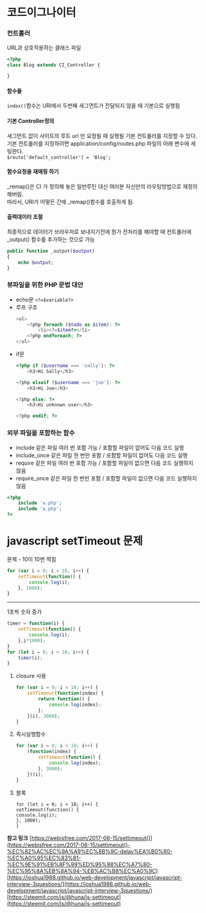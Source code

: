 # 코드이그나이터

### 컨트롤러

URL과 상호작용하는 클래스 파일
```php
<?php
class Blog extends CI_Controller {

}
```

#### 함수들

`index()`함수는 URI에서 두번째 새그먼트가 전달되지 않을 때 기본으로 실행됨

#### 기본 Controller정의

새그먼트 없이 사이트의 루트 url 만 요청될 때 실행될 기본 컨트롤러를 지정할 수 있다.  
기본 컨트롤러를 지정하려면 application/config/routes.php 파일의 아래 변수에 세팅한다.  
`$route['default_controller'] = 'Blog';`

#### 함수요청을 재매핑 하기

_remap()은 CI 가 정의해 놓은 일반루틴 대신 여러분 자신만의 라우팅방법으로 재정의 해버림.  
따라서, URI가 어떻든 간에 _remap()함수를 호출하게 됨.  

#### 출력데이터 조절

최종적으로 데이터가 브라우저로 보내지기전에 뭔가 전처리를 해야할 때 컨트롤러에 _output() 함수를 추가하는 것으로 가능  
```php
public function _output($output)
{
    echo $output;
}
```

### 뷰파일을 위한 PHP 문법 대안

- echo문 
    `<?=$variable?>`
- 루프 구조
    ```php
    <ul>
        <?php foreach ($todo as $item): ?>
            <li><?=$item?></li>
        <?php endforeach; ?>
    </ul>
    ```
- if문
    ```php
    <?php if ($username === 'sally'): ?>
        <h3>Hi Sally</h3>

    <?php elseif ($username === 'joe'): ?>
        <h3>Hi Joe</h3>

    <?php else: ?>
        <h3>Hi unknown user</h3>

    <?php endif; ?>
    ```

### 외부 파일을 포함하는 함수

- include
    같은 파일 여러 번 포함 가능 / 포함할 파일이 없어도 다음 코드 실행
- include_once
    같은 파일 한 번만 포함 / 포함할 파일이 없어도 다음 코드 실행
- require
    같은 파일 여러 번 포함 가능 / 포함할 파일이 없으면 다음 코드 실행하지 않음
- require_once
    같은 파일 한 번만 포함 / 포함할 파일이 없으면 다음 코드 실행하지 않음

```php
<?php
    include 'a.php';
    include 'a.php';
?>
```


# javascript setTimeout 문제

문제 - 10이 10번 찍힘
```javascript
for (var i = 0; i < 10; i++) {
	setTimeout(function() {
		console.log(i);
	}, 1000);
}
```

---

1초씩 숫자 증가

```javascript
timer = function(i) {
    setTimeout(function() {
        console.log(i);
    },i*1000);
}
for (let i = 0; i < 10; i++) {
    timer(i);
}
```

1. closure 사용
    ```javascript
    for (var i = 0; i < 10; i++) {
        setTimeout(function(index) {
            return function() {
                console.log(index);
            };
        }(i), 3000);
    }
    ```
2. 즉시실행함수
    ```javascript
    for (var i = 0; i < 10; i++) {
        (function(index) {
            setTimeout(function() {
                console.log(index);
            }, 3000);
        })(i);
    }
    ```
3. 블록
    ```javscript
    for (let i = 0; i < 10; i++) {
    setTimeout(function() {
    console.log(i);
    }, 1000);
    }
    ```


**참고 링크**
[https://webisfree.com/2017-06-15/settimeout()](https://webisfree.com/2017-06-15/settimeout()-%EC%82%AC%EC%9A%A9%EC%8B%9C-delay%EA%B0%80-%EC%A0%95%EC%83%81-%EC%9E%91%EB%8F%99%ED%95%98%EC%A7%80-%EC%95%8A%EB%8A%94-%EB%AC%B8%EC%A0%9C)  
[https://joshua1988.github.io/web-development/javascript/javascript-interview-3questions/](https://joshua1988.github.io/web-development/javascript/javascript-interview-3questions/)  
[https://steemit.com/js/@huna/js-settimeout](https://steemit.com/js/@huna/js-settimeout)  
